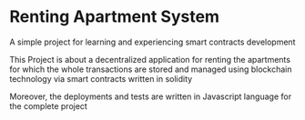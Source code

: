 # Renting Apartment System

A simple project for learning and experiencing smart contracts development

This Project is about a decentralized application for renting the apartments for which the whole transactions are stored and managed using blockchain technology via 
smart contracts written in solidity

Moreover, the deployments and tests are written in Javascript language for the complete project   
